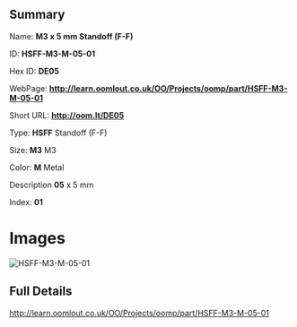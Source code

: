 

## Summary
 
Name: __M3 x 5 mm Standoff (F-F)__

ID: __HSFF-M3-M-05-01__

Hex ID: __DE05__

WebPage: __http://learn.oomlout.co.uk/OO/Projects/oomp/part/HSFF-M3-M-05-01__

Short URL: __http://oom.lt/DE05__


Type: __HSFF__ Standoff (F-F) 

Size: __M3__ M3 

Color: __M__ Metal 

Description __05__ x 5 mm 

Index: __01__


# Images
![HSFF-M3-M-05-01](http://oomlout.com/oomp-gen/parts/HSFF-M3-M-05-01/HSFF-M3-M-05-01_420.jpg)



## Full Details

 http://learn.oomlout.co.uk/OO/Projects/oomp/part/HSFF-M3-M-05-01














